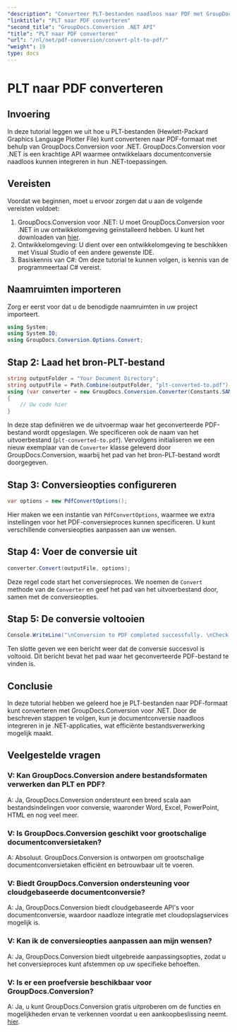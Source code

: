 ```yaml
---
"description": "Converteer PLT-bestanden naadloos naar PDF met GroupDocs.Conversion voor .NET. Integreer moeiteloos documentconversiefunctionaliteit in uw .NET-applicaties."
"linktitle": "PLT naar PDF converteren"
"second_title": "GroupDocs.Conversion .NET API"
"title": "PLT naar PDF converteren"
"url": "/nl/net/pdf-conversion/convert-plt-to-pdf/"
"weight": 19
type: docs
---
```

# PLT naar PDF converteren

## Invoering
In deze tutorial leggen we uit hoe u PLT-bestanden (Hewlett-Packard Graphics Language Plotter File) kunt converteren naar PDF-formaat met behulp van GroupDocs.Conversion voor .NET. GroupDocs.Conversion voor .NET is een krachtige API waarmee ontwikkelaars documentconversie naadloos kunnen integreren in hun .NET-toepassingen.
## Vereisten
Voordat we beginnen, moet u ervoor zorgen dat u aan de volgende vereisten voldoet:
1. GroupDocs.Conversion voor .NET: U moet GroupDocs.Conversion voor .NET in uw ontwikkelomgeving geïnstalleerd hebben. U kunt het downloaden van [hier](https://releases.groupdocs.com/conversion/net/).
2. Ontwikkelomgeving: U dient over een ontwikkelomgeving te beschikken met Visual Studio of een andere gewenste IDE.
3. Basiskennis van C#: Om deze tutorial te kunnen volgen, is kennis van de programmeertaal C# vereist.

## Naamruimten importeren
Zorg er eerst voor dat u de benodigde naamruimten in uw project importeert.

```csharp
using System;
using System.IO;
using GroupDocs.Conversion.Options.Convert;
```

## Stap 2: Laad het bron-PLT-bestand
```csharp
string outputFolder = "Your Document Directory";
string outputFile = Path.Combine(outputFolder, "plt-converted-to.pdf");
using (var converter = new GroupDocs.Conversion.Converter(Constants.SAMPLE_PLT))
{
    // Uw code hier
}
```
In deze stap definiëren we de uitvoermap waar het geconverteerde PDF-bestand wordt opgeslagen. We specificeren ook de naam van het uitvoerbestand (`plt-converted-to.pdf`). Vervolgens initialiseren we een nieuw exemplaar van de `Converter` klasse geleverd door GroupDocs.Conversion, waarbij het pad van het bron-PLT-bestand wordt doorgegeven.
## Stap 3: Conversieopties configureren
```csharp
var options = new PdfConvertOptions();
```
Hier maken we een instantie van `PdfConvertOptions`, waarmee we extra instellingen voor het PDF-conversieproces kunnen specificeren. U kunt verschillende conversieopties aanpassen aan uw wensen.
## Stap 4: Voer de conversie uit
```csharp
converter.Convert(outputFile, options);
```
Deze regel code start het conversieproces. We noemen de `Convert` methode van de `Converter` en geef het pad van het uitvoerbestand door, samen met de conversieopties.
## Stap 5: De conversie voltooien
```csharp
Console.WriteLine("\nConversion to PDF completed successfully. \nCheck output in {0}", outputFolder);
```
Ten slotte geven we een bericht weer dat de conversie succesvol is voltooid. Dit bericht bevat het pad waar het geconverteerde PDF-bestand te vinden is.

## Conclusie
In deze tutorial hebben we geleerd hoe je PLT-bestanden naar PDF-formaat kunt converteren met GroupDocs.Conversion voor .NET. Door de beschreven stappen te volgen, kun je documentconversie naadloos integreren in je .NET-applicaties, wat efficiënte bestandsverwerking mogelijk maakt.
## Veelgestelde vragen

### V: Kan GroupDocs.Conversion andere bestandsformaten verwerken dan PLT en PDF?

A: Ja, GroupDocs.Conversion ondersteunt een breed scala aan bestandsindelingen voor conversie, waaronder Word, Excel, PowerPoint, HTML en nog veel meer.

### V: Is GroupDocs.Conversion geschikt voor grootschalige documentconversietaken?

A: Absoluut. GroupDocs.Conversion is ontworpen om grootschalige documentconversietaken efficiënt en betrouwbaar uit te voeren.

### V: Biedt GroupDocs.Conversion ondersteuning voor cloudgebaseerde documentconversie?

A: Ja, GroupDocs.Conversion biedt cloudgebaseerde API's voor documentconversie, waardoor naadloze integratie met cloudopslagservices mogelijk is.

### V: Kan ik de conversieopties aanpassen aan mijn wensen?

A: Ja, GroupDocs.Conversion biedt uitgebreide aanpassingsopties, zodat u het conversieproces kunt afstemmen op uw specifieke behoeften.

### V: Is er een proefversie beschikbaar voor GroupDocs.Conversion?

A: Ja, u kunt GroupDocs.Conversion gratis uitproberen om de functies en mogelijkheden ervan te verkennen voordat u een aankoopbeslissing neemt. [hier](https://releases.groupdocs.com/).